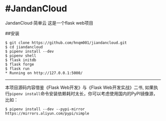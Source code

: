 #JandanCloud
======
JandanCloud·简单云
这是一个flask web项目

##安装
```
$ git clone https://github.com/hnqm001/jiandancloud.git
$ cd jiandancloud
$ pipenv install --dev
$ pipenv shell
$ flask initdb
$ flask forge
$ flask run
* Running on http://127.0.0.1:5000/
```
--------------------------------------------
本项目源码内容借鉴《Flask Web开发》与《Flask Web开发实战》二书,
如果执行`pipenv install`命令安装依赖耗时太长，你可以考虑使用国内的PyPI镜像源，比如：
```
$ pipenv install --dev --pypi-mirror https://mirrors.aliyun.com/pypi/simple
```

